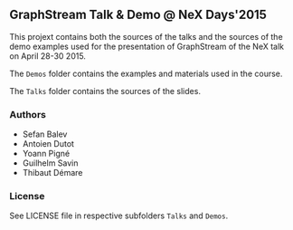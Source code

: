 ## GraphStream Talk & Demo @ NeX Days'2015 

This projext contains both the sources of the talks and the sources of the demo examples used for the presentation of GraphStream of the NeX talk on April 28-30 2015.


The ```Demos``` folder contains the examples and materials used in the course.

The ```Talks``` folder contains the sources of the slides.



### Authors

- Sefan Balev
- Antoien Dutot
- Yoann Pigné
- Guilhelm Savin
- Thibaut Démare

### License

See LICENSE file in respective subfolders ```Talks``` and ```Demos```.
